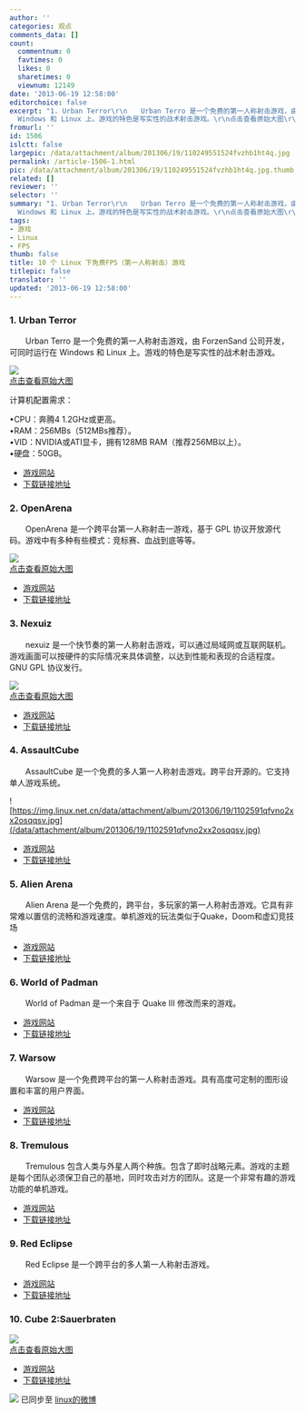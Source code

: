 ```yaml
---
author: ''
categories: 观点
comments_data: []
count:
  commentnum: 0
  favtimes: 0
  likes: 0
  sharetimes: 0
  viewnum: 12149
date: '2013-06-19 12:58:00'
editorchoice: false
excerpt: "1. Urban Terror\r\n　　Urban Terro 是一个免费的第一人称射击游戏，由 ForzenSand 公司开发，可同时运行在
  Windows 和 Linux 上。游戏的特色是写实性的战术射击游戏。\r\n点击查看原始大图\r\n计算机配置需求：CPU：奔腾4 1 ..."
fromurl: ''
id: 1506
islctt: false
largepic: /data/attachment/album/201306/19/110249551524fvzhb1ht4q.jpg
permalink: /article-1506-1.html
pic: /data/attachment/album/201306/19/110249551524fvzhb1ht4q.jpg.thumb.jpg
related: []
reviewer: ''
selector: ''
summary: "1. Urban Terror\r\n　　Urban Terro 是一个免费的第一人称射击游戏，由 ForzenSand 公司开发，可同时运行在
  Windows 和 Linux 上。游戏的特色是写实性的战术射击游戏。\r\n点击查看原始大图\r\n计算机配置需求：CPU：奔腾4 1 ..."
tags:
- 游戏
- Linux
- FPS
thumb: false
title: 10 个 Linux 下免费FPS（第一人称射击）游戏
titlepic: false
translator: ''
updated: '2013-06-19 12:58:00'
---
```


### 1. Urban Terror


　　Urban Terro 是一个免费的第一人称射击游戏，由 ForzenSand 公司开发，可同时运行在 Windows 和 Linux 上。游戏的特色是写实性的战术射击游戏。


[![](/data/attachment/album/201306/19/110249551524fvzhb1ht4q.jpg)  
点击查看原始大图](https://img.linux.net.cn/data/attachment/album/201306/19/110249551524fvzhb1ht4q.jpg)


计算机配置需求：  
  
•CPU：奔腾4 1.2GHz或更高。  
•RAM：256MBs（512MBs推荐）。  
•VID：NVIDIA或ATI显卡，拥有128MB RAM（推荐256MB以上）。  
•硬盘：50GB。


* [游戏网站](http://www.urbanterror.info/home/)
* [下载链接地址](http://www.urbanterror.info/downloads/)


### 2. OpenArena


　　OpenArena 是一个跨平台第一人称射击一游戏，基于 GPL 协议开放源代码。游戏中有多种有些模式：竞标赛、血战到底等等。


[![](/data/attachment/album/201306/19/11025399115gok5c71sk1p.jpg)  
点击查看原始大图](https://img.linux.net.cn/data/attachment/album/201306/19/11025399115gok5c71sk1p.jpg)


* [游戏网站](http://www.openarena.ws/smfnews.php)
* [下载链接地址](http://www.openarena.ws/download.php)


### 3. Nexuiz


　　nexuiz 是一个快节奏的第一人称射击游戏，可以通过局域网或互联网联机。游戏画面可以按硬件的实际情况来具体调整，以达到性能和表现的合适程度。GNU GPL 协议发行。


[![](/data/attachment/album/201306/19/1102564oqfruyw6qwmdumm.jpg)  
点击查看原始大图](https://img.linux.net.cn/data/attachment/album/201306/19/1102564oqfruyw6qwmdumm.jpg)


* [游戏网站](http://www.nexuiz.com/)
* [下载链接地址](http://sourceforge.net/projects/nexuiz/files/NexuizRelease/Nexuiz%202.5.2/nexuiz-252.zip/download?use_mirror=kaz)


### 4. AssaultCube


　　AssaultCube 是一个免费的多人第一人称射击游戏。跨平台开源的。它支持单人游戏系统。


![https://img.linux.net.cn/data/attachment/album/201306/19/1102591qfvno2xx2osqqsv.jpg](/data/attachment/album/201306/19/1102591qfvno2xx2osqqsv.jpg)


* [游戏网站](http://assault.cubers.net/)
* [下载链接地址](http://assault.cubers.net/download.html)


### 5. Alien Arena


　　Alien Arena 是一个免费的，跨平台，多玩家的第一人称射击游戏。它具有非常难以置信的流畅和游戏速度。单机游戏的玩法类似于Quake，Doom和虚幻竞技场


* [游戏网站](http://red.planetarena.org/index.html)
* [下载链接地址](http://red.planetarena.org/aquire.html)


### 6. World of Padman


　　World of Padman 是一个来自于 Quake III 修改而来的游戏。


* [游戏网站](http://worldofpadman.net/website/)
* [下载链接地址](http://sourceforge.net/projects/worldofpadman/)


### 7. Warsow


　　Warsow 是一个免费跨平台的第一人称射击游戏。具有高度可定制的图形设置和丰富的用户界面。


* [游戏网站](http://www.warsow.net/)
* [下载链接地址](http://www.warsow.net/download)


### 8. Tremulous


　　Tremulous 包含人类与外星人两个种族。包含了即时战略元素。游戏的主题是每个团队必须保卫自己的基地，同时攻击对方的团队。这是一个非常有趣的游戏功能的单机游戏。


* [游戏网站](http://www.tremulous.net/)
* [下载链接地址](http://sourceforge.net/projects/tremulous/)


### 9. Red Eclipse


　　Red Eclipse 是一个跨平台的多人第一人称射击游戏。


* [游戏网站](http://www.redeclipse.net/)
* [下载链接地址](http://sourceforge.net/projects/redeclipse/)


### 10. Cube 2:Sauerbraten


[![](/data/attachment/album/201306/19/1103035o054420b8fb6xga.jpg)  
点击查看原始大图](https://img.linux.net.cn/data/attachment/album/201306/19/1103035o054420b8fb6xga.jpg)


* [游戏网站](http://sauerbraten.org/)
* [下载链接地址](http://sauerbraten.org/)


![](https://img.linux.net.cn/xwb/images/bgimg/icon_logo.png) 已同步至 [linux的微博](http://weibo.com/1772191555/zC8pNiBC9)